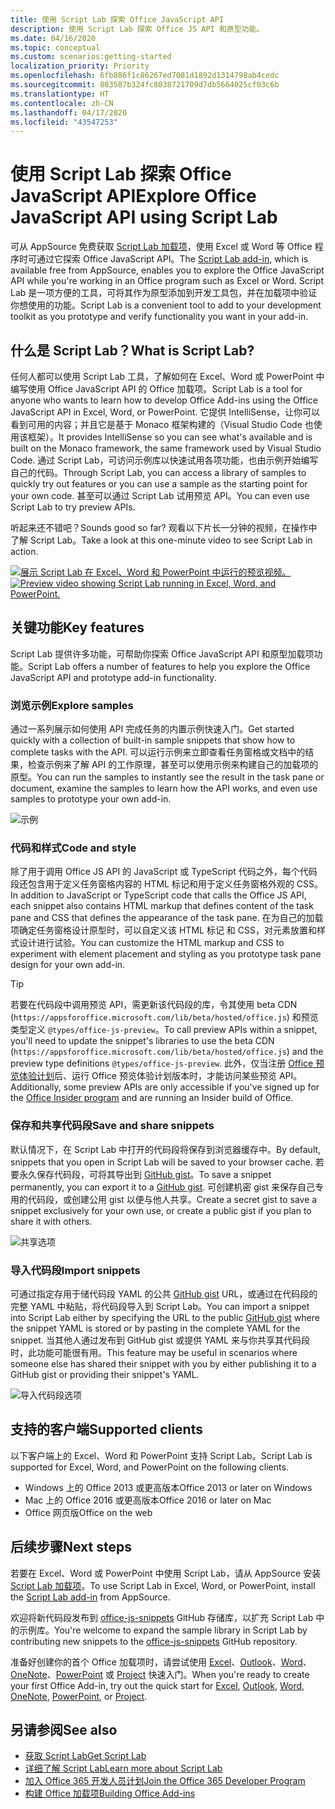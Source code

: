 ```yaml
---
title: 使用 Script Lab 探索 Office JavaScript API
description: 使用 Script Lab 探索 Office JS API 和原型功能。
ms.date: 04/16/2020
ms.topic: conceptual
ms.custom: scenarios:getting-started
localization_priority: Priority
ms.openlocfilehash: 6fb886f1c86267ed7081d1892d1314798ab4cedc
ms.sourcegitcommit: 803587b324fc8038721709d7db5664025cf03c6b
ms.translationtype: HT
ms.contentlocale: zh-CN
ms.lasthandoff: 04/17/2020
ms.locfileid: "43547253"
---
```

# <a name="explore-office-javascript-api-using-script-lab"></a><span data-ttu-id="85c84-103">使用 Script Lab 探索 Office JavaScript API</span><span class="sxs-lookup"><span data-stu-id="85c84-103">Explore Office JavaScript API using Script Lab</span></span>

<span data-ttu-id="85c84-104">可从 AppSource 免费获取 [Script Lab 加载项](https://appsource.microsoft.com/product/office/WA104380862)，使用 Excel 或 Word 等 Office 程序时可通过它探索 Office JavaScript API。</span><span class="sxs-lookup"><span data-stu-id="85c84-104">The [Script Lab add-in](https://appsource.microsoft.com/product/office/WA104380862), which is available free from AppSource, enables you to explore the Office JavaScript API while you're working in an Office program such as Excel or Word.</span></span> <span data-ttu-id="85c84-105">Script Lab 是一项方便的工具，可将其作为原型添加到开发工具包，并在加载项中验证你想使用的功能。</span><span class="sxs-lookup"><span data-stu-id="85c84-105">Script Lab is a convenient tool to add to your development toolkit as you prototype and verify functionality you want in your add-in.</span></span>

## <a name="what-is-script-lab"></a><span data-ttu-id="85c84-106">什么是 Script Lab？</span><span class="sxs-lookup"><span data-stu-id="85c84-106">What is Script Lab?</span></span>

<span data-ttu-id="85c84-107">任何人都可以使用 Script Lab 工具，了解如何在 Excel、Word 或 PowerPoint 中编写使用 Office JavaScript API 的 Office 加载项。</span><span class="sxs-lookup"><span data-stu-id="85c84-107">Script Lab is a tool for anyone who wants to learn how to develop Office Add-ins using the Office JavaScript API in Excel, Word, or PowerPoint.</span></span> <span data-ttu-id="85c84-108">它提供 IntelliSense，让你可以看到可用的内容；并且它是基于 Monaco 框架构建的（Visual Studio Code 也使用该框架）。</span><span class="sxs-lookup"><span data-stu-id="85c84-108">It provides IntelliSense so you can see what's available and is built on the Monaco framework, the same framework used by Visual Studio Code.</span></span> <span data-ttu-id="85c84-109">通过 Script Lab，可访问示例库以快速试用各项功能，也由示例开始编写自己的代码。</span><span class="sxs-lookup"><span data-stu-id="85c84-109">Through Script Lab, you can access a library of samples to quickly try out features or you can use a sample as the starting point for your own code.</span></span> <span data-ttu-id="85c84-110">甚至可以通过 Script Lab 试用预览 API。</span><span class="sxs-lookup"><span data-stu-id="85c84-110">You can even use Script Lab to try preview APIs.</span></span>

<span data-ttu-id="85c84-111">听起来还不错吧？</span><span class="sxs-lookup"><span data-stu-id="85c84-111">Sounds good so far?</span></span> <span data-ttu-id="85c84-112">观看以下片长一分钟的视频，在操作中了解 Script Lab。</span><span class="sxs-lookup"><span data-stu-id="85c84-112">Take a look at this one-minute video to see Script Lab in action.</span></span>

<span data-ttu-id="85c84-113">[![展示 Script Lab 在 Excel、Word 和 PowerPoint 中运行的预览视频。](../images/screenshot-wide-youtube.png 'Script Lab 预览视频')](https://aka.ms/scriptlabvideo)</span><span class="sxs-lookup"><span data-stu-id="85c84-113">[![Preview video showing Script Lab running in Excel, Word, and PowerPoint.](../images/screenshot-wide-youtube.png 'Script Lab preview video')](https://aka.ms/scriptlabvideo)</span></span>

## <a name="key-features"></a><span data-ttu-id="85c84-114">关键功能</span><span class="sxs-lookup"><span data-stu-id="85c84-114">Key features</span></span>

<span data-ttu-id="85c84-115">Script Lab 提供许多功能，可帮助你探索 Office JavaScript API 和原型加载项功能。</span><span class="sxs-lookup"><span data-stu-id="85c84-115">Script Lab offers a number of features to help you explore the Office JavaScript API and prototype add-in functionality.</span></span>

### <a name="explore-samples"></a><span data-ttu-id="85c84-116">浏览示例</span><span class="sxs-lookup"><span data-stu-id="85c84-116">Explore samples</span></span>

<span data-ttu-id="85c84-117">通过一系列展示如何使用 API 完成任务的内置示例快速入门。</span><span class="sxs-lookup"><span data-stu-id="85c84-117">Get started quickly with a collection of built-in sample snippets that show how to complete tasks with the API.</span></span> <span data-ttu-id="85c84-118">可以运行示例来立即查看任务窗格或文档中的结果，检查示例来了解 API 的工作原理，甚至可以使用示例来构建自己的加载项的原型。</span><span class="sxs-lookup"><span data-stu-id="85c84-118">You can run the samples to instantly see the result in the task pane or document, examine the samples to learn how the API works, and even use samples to prototype your own add-in.</span></span>

![示例](../images/script-lab-samples.jpg)

### <a name="code-and-style"></a><span data-ttu-id="85c84-120">代码和样式</span><span class="sxs-lookup"><span data-stu-id="85c84-120">Code and style</span></span>

<span data-ttu-id="85c84-121">除了用于调用 Office JS API 的 JavaScript 或 TypeScript 代码之外，每个代码段还包含用于定义任务窗格内容的 HTML 标记和用于定义任务窗格外观的 CSS。</span><span class="sxs-lookup"><span data-stu-id="85c84-121">In addition to JavaScript or TypeScript code that calls the Office JS API, each snippet also contains HTML markup that defines content of the task pane and CSS that defines the appearance of the task pane.</span></span> <span data-ttu-id="85c84-122">在为自己的加载项确定任务窗格设计原型时，可以自定义该 HTML 标记 和 CSS，对元素放置和样式设计进行试验。</span><span class="sxs-lookup"><span data-stu-id="85c84-122">You can customize the HTML markup and CSS to experiment with element placement and styling as you prototype task pane design for your own add-in.</span></span>

> [!TIP]
> <span data-ttu-id="85c84-123">若要在代码段中调用预览 API，需更新该代码段的库，令其使用 beta CDN (`https://appsforoffice.microsoft.com/lib/beta/hosted/office.js`) 和预览类型定义 `@types/office-js-preview`。</span><span class="sxs-lookup"><span data-stu-id="85c84-123">To call preview APIs within a snippet, you'll need to update the snippet's libraries to use the beta CDN (`https://appsforoffice.microsoft.com/lib/beta/hosted/office.js`) and the preview type definitions `@types/office-js-preview`.</span></span> <span data-ttu-id="85c84-124">此外，仅当注册 [Office 预览体验计划](https://insider.office.com)后、运行 Office 预览体验计划版本时，才能访问某些预览 API。</span><span class="sxs-lookup"><span data-stu-id="85c84-124">Additionally, some preview APIs are only accessible if you've signed up for the [Office Insider program](https://insider.office.com) and are running an Insider build of Office.</span></span>

### <a name="save-and-share-snippets"></a><span data-ttu-id="85c84-125">保存和共享代码段</span><span class="sxs-lookup"><span data-stu-id="85c84-125">Save and share snippets</span></span>

<span data-ttu-id="85c84-126">默认情况下，在 Script Lab 中打开的代码段将保存到浏览器缓存中。</span><span class="sxs-lookup"><span data-stu-id="85c84-126">By default, snippets that you open in Script Lab will be saved to your browser cache.</span></span> <span data-ttu-id="85c84-127">若要永久保存代码段，可将其导出到 [GitHub gist](https://gist.github.com)。</span><span class="sxs-lookup"><span data-stu-id="85c84-127">To save a snippet permanently, you can export it to a [GitHub gist](https://gist.github.com).</span></span> <span data-ttu-id="85c84-128">可创建机密 gist 来保存自己专用的代码段，或创建公用 gist 以便与他人共享。</span><span class="sxs-lookup"><span data-stu-id="85c84-128">Create a secret gist to save a snippet exclusively for your own use, or create a public gist if you plan to share it with others.</span></span>

![共享选项](../images/script-lab-share.jpg)

### <a name="import-snippets"></a><span data-ttu-id="85c84-130">导入代码段</span><span class="sxs-lookup"><span data-stu-id="85c84-130">Import snippets</span></span>

<span data-ttu-id="85c84-131">可通过指定存用于储代码段 YAML 的公共 [GitHub gist](https://gist.github.com) URL，或通过在代码段的完整 YAML 中粘贴，将代码段导入到 Script Lab。</span><span class="sxs-lookup"><span data-stu-id="85c84-131">You can import a snippet into Script Lab either by specifying the URL to the public [GitHub gist](https://gist.github.com) where the snippet YAML is stored or by pasting in the complete YAML for the snippet.</span></span> <span data-ttu-id="85c84-132">当其他人通过发布到 GitHub gist 或提供 YAML 来与你共享其代码段时，此功能可能很有用。</span><span class="sxs-lookup"><span data-stu-id="85c84-132">This feature may be useful in scenarios where someone else has shared their snippet with you by either publishing it to a GitHub gist or providing their snippet's YAML.</span></span>

![导入代码段选项](../images/script-lab-import-snippet.jpg)

## <a name="supported-clients"></a><span data-ttu-id="85c84-134">支持的客户端</span><span class="sxs-lookup"><span data-stu-id="85c84-134">Supported clients</span></span>

<span data-ttu-id="85c84-135">以下客户端上的 Excel、Word 和 PowerPoint 支持 Script Lab。</span><span class="sxs-lookup"><span data-stu-id="85c84-135">Script Lab is supported for Excel, Word, and PowerPoint on the following clients.</span></span>

- <span data-ttu-id="85c84-136">Windows 上的 Office 2013 或更高版本</span><span class="sxs-lookup"><span data-stu-id="85c84-136">Office 2013 or later on Windows</span></span>
- <span data-ttu-id="85c84-137">Mac 上的 Office 2016 或更高版本</span><span class="sxs-lookup"><span data-stu-id="85c84-137">Office 2016 or later on Mac</span></span>
- <span data-ttu-id="85c84-138">Office 网页版</span><span class="sxs-lookup"><span data-stu-id="85c84-138">Office on the web</span></span>

## <a name="next-steps"></a><span data-ttu-id="85c84-139">后续步骤</span><span class="sxs-lookup"><span data-stu-id="85c84-139">Next steps</span></span>

<span data-ttu-id="85c84-140">若要在 Excel、Word 或 PowerPoint 中使用 Script Lab，请从 AppSource 安装 [Script Lab 加载项](https://appsource.microsoft.com/product/office/WA104380862)。</span><span class="sxs-lookup"><span data-stu-id="85c84-140">To use Script Lab in Excel, Word, or PowerPoint, install the [Script Lab add-in](https://appsource.microsoft.com/product/office/WA104380862) from AppSource.</span></span> 

<span data-ttu-id="85c84-141">欢迎将新代码段发布到 [office-js-snippets](https://github.com/OfficeDev/office-js-snippets#office-js-snippets) GitHub 存储库，以扩充 Script Lab 中的示例库。</span><span class="sxs-lookup"><span data-stu-id="85c84-141">You're welcome to expand the sample library in Script Lab by contributing new snippets to the [office-js-snippets](https://github.com/OfficeDev/office-js-snippets#office-js-snippets) GitHub repository.</span></span>

<span data-ttu-id="85c84-142">准备好创建你的首个 Office 加载项时，请尝试使用 [Excel](../quickstarts/excel-quickstart-jquery.md)、[Outlook](../quickstarts/outlook-quickstart.md)、[Word](../quickstarts/word-quickstart.md)、[OneNote](../quickstarts/onenote-quickstart.md)、[PowerPoint](../quickstarts/powerpoint-quickstart.md) 或 [Project](../quickstarts/project-quickstart.md) 快速入门。</span><span class="sxs-lookup"><span data-stu-id="85c84-142">When you're ready to create your first Office Add-in, try out the quick start for [Excel](../quickstarts/excel-quickstart-jquery.md), [Outlook](../quickstarts/outlook-quickstart.md), [Word](../quickstarts/word-quickstart.md), [OneNote](../quickstarts/onenote-quickstart.md), [PowerPoint](../quickstarts/powerpoint-quickstart.md), or [Project](../quickstarts/project-quickstart.md).</span></span>

## <a name="see-also"></a><span data-ttu-id="85c84-143">另请参阅</span><span class="sxs-lookup"><span data-stu-id="85c84-143">See also</span></span>

- [<span data-ttu-id="85c84-144">获取 Script Lab</span><span class="sxs-lookup"><span data-stu-id="85c84-144">Get Script Lab</span></span>](https://appsource.microsoft.com/product/office/WA104380862)
- [<span data-ttu-id="85c84-145">详细了解 Script Lab</span><span class="sxs-lookup"><span data-stu-id="85c84-145">Learn more about Script Lab</span></span>](https://github.com/OfficeDev/script-lab#script-lab-a-microsoft-garage-project)
- [<span data-ttu-id="85c84-146">加入 Office 365 开发人员计划</span><span class="sxs-lookup"><span data-stu-id="85c84-146">Join the Office 365 Developer Program</span></span>](https://developer.microsoft.com/office/dev-program)
- [<span data-ttu-id="85c84-147">构建 Office 加载项</span><span class="sxs-lookup"><span data-stu-id="85c84-147">Building Office Add-ins</span></span>](../overview/office-add-ins-fundamentals.md)

